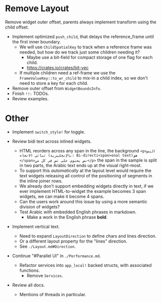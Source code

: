 # Remove Layout

Remove widget outer offset, parents always implement transform using the child offset.

* Implement optimized `push_child`, that delays the reference_frame until the first inner boundary.
    - We will use `ChildSpatialKey` to track when a reference frame was needed, but how do we track just some children needing it?
        - Maybe use a bit-field for compact storage of one flag for each child.
        - https://crates.io/crates/bit-vec
    - If multiple children need a ref-frame we use the `FrameValueKey::to_wr_child` to mix-in a child index, so we don't need to
      store a key for each child.
* Remove outer offset from `WidgetBoundsInfo`.
* Finish `!!:` TODOs.
* Review examples.

# Other

* Implement `switch_style!` for toggle.

* Review bidi text across inlined widgets.
    - HTML reorders across any span in the line, the background
        `<p>النص ثنائي الاتجاه (بالإنجليزية: Bi-directi<span>onal text)‏ هو </span>نص يحتوي على نص في كل من</p>`
        the span in the sample is split in two parts, the Arabic text ends up at the visual right-most.
    - To support this *automatically* at the layout level would require the text widgets releasing all control of the
      positioning of segments in the inline joiner rows.
    - We already don't support embedding widgets directly in text, if we ever implement HTML-to-widget the example
        becomes 3 span widgets, we can make it become 4 spans.
    - Can the users work around this issue by using a more semantic division of widgets?
    - Test Arabic with embedded English phrases in markdown.
        - Make a work in the English phrase **bold**.

* Implement vertical text.
    - Need to expand `LayoutDirection` to define chars and lines direction.
    - Or a different layout property for the "lines" direction.
    - See `./Layout.md#Direction`.

* Continue "#Parallel UI" in `./Performance.md`.
    - Refactor services into `app_local!` backed structs, with associated functions.
        - Remove `Services`.

* Review all docs.
    - Mentions of threads in particular.